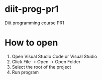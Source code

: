 # diit-prog-pr1
Diit programming course PR1

# How to open

1. Open Visual Studio Code or Visual Studio
2. Click File -> Open -> Open Folder
3. Select the root of the project
4. Run program